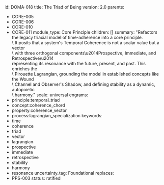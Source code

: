 id: DOMA-018
title: The Triad of Being
version: 2.0
parents:
- CORE-005
- CORE-006
- CORE-010
- CORE-011
module_type: Core Principle
children: []
summary: "Refactors the legacy triaxial model of time-adherence into a core principle.\
  \ It posits that a system's Temporal Coherence is not a scalar value but a vector\
  \ with three orthogonal components\u2014Prospective, Immediate, and Retrospective\u2014\
  representing its resonance with the future, present, and past. This enriches the\
  \ Pirouette Lagrangian, grounding the model in established concepts like the Wound\
  \ Channel and Observer's Shadow, and defining stability as a dynamic, autopoietic\
  \ harmony."
scale: universal
engrams:
- principle:temporal_triad
- concept:coherence_chord
- property:coherence_vector
- process:lagrangian_specialization
keywords:
- time
- coherence
- triad
- vector
- lagrangian
- prospective
- immediate
- retrospective
- stability
- harmony
- resonance
uncertainty_tag: Foundational
replaces:
- PPS-003
status: ratified